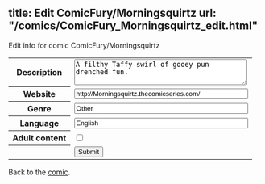 title: Edit ComicFury/Morningsquirtz
url: "/comics/ComicFury_Morningsquirtz_edit.html"
---
Edit info for comic ComicFury/Morningsquirtz

<form name="comic" action="http://gaepostmail.appspot.com/comic/" method="post">
<table class="comicinfo">
<tr>
<th>Description</th><td><textarea name="description" cols="40" rows="3">A filthy Taffy swirl of gooey pun drenched fun.</textarea></td>
</tr>
<tr>
<th>Website</th><td><input type="text" name="url" value="http://Morningsquirtz.thecomicseries.com/" size="40"/></td>
</tr>
<tr>
<th>Genre</th><td><input type="text" name="genre" value="Other" size="40"/></td>
</tr>
<tr>
<th>Language</th><td><input type="text" name="language" value="English" size="40"/></td>
</tr>
<tr>
<th>Adult content</th><td><input type="checkbox" name="adult" value="adult" /></td>
</tr>
<tr>
<th></th><td>
<input type="hidden" name="comic" value="ComicFury_Morningsquirtz" />
<input type="submit" name="submit" value="Submit" />
</td>
</tr>
</table>
</form>

Back to the [comic](ComicFury_Morningsquirtz.html).
